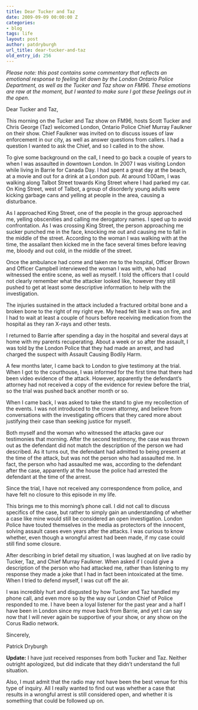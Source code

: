```yaml
---
title: Dear Tucker and Taz
date: 2009-09-09 00:00:00 Z
categories:
- blog
tags: life
layout: post
author: patdryburgh
url_title: dear-tucker-and-taz
old_entry_id: 256
---
```


*Please note: this post contains some commentary that reflects an emotional response to feeling let down by the London Ontario Police Department, as well as the Tucker and Taz show on FM96. These emotions are raw at the moment, but I wanted to make sure I got these feelings out in the open.*

Dear Tucker and Taz,

This morning on the Tucker and Taz show on FM96, hosts Scott Tucker and Chris George (Taz) welcomed London, Ontario Police Chief Murray Faulkner on their show. Chief Faulkner was invited on to discuss issues of law enforcement in our city, as well as answer questions from callers. I had a question I wanted to ask the Chief, and so I called in to the show.

To give some background on the call, I need to go back a couple of years to when I was assaulted in downtown London. In 2007 I was visiting London while living in Barrie for Canada Day. I had spent a great day at the beach, at a movie and out for a drink at a London pub. At around 1:00am, I was walking along Talbot Street towards King Street where I had parked my car. On King Street, west of Talbot, a group of disorderly young adults were kicking garbage cans and yelling at people in the area, causing a disturbance.

As I approached King Street, one of the people in the group approached me, yelling obscenities and calling me derogatory names. I sped up to avoid confrontation. As I was crossing King Street, the person approaching me sucker punched me in the face, knocking me out and causing me to fall in the middle of the street. According to the woman I was walking with at the time, the assailant then kicked me in the face several times before leaving me, bloody and out cold, in the middle of the street.

Once the ambulance had come and taken me to the hospital, Officer Brown and Officer Campbell interviewed the woman I was with, who had witnessed the entire scene, as well as myself. I told the officers that I could not clearly remember what the attacker looked like, however they still pushed to get at least some descriptive information to help with the investigation.

The injuries sustained in the attack included a fractured orbital bone and a broken bone to the right of my right eye. My head felt like it was on fire, and I had to wait at least a couple of hours before receiving medication from the hospital as they ran X-rays and other tests.

I returned to Barrie after spending a day in the hospital and several days at home with my parents recuperating. About a week or so after the assault, I was told by the London Police that they had made an arrest, and had charged the suspect with Assault Causing Bodily Harm.

A few months later, I came back to London to give testimony at the trial. When I got to the courthouse, I was informed for the first time that there had been video evidence of the attack. However, apparently the defendant’s attorney had not received a copy of the evidence for review before the trial, so the trial was pushed back another month or so.

When I came back, I was asked to take the stand to give my recollection of the events. I was not introduced to the crown attorney, and believe from conversations with the investigating officers that they cared more about justifying their case than seeking justice for myself.

Both myself and the woman who witnessed the attacks gave our testimonies that morning. After the second testimony, the case was thrown out as the defendant did not match the description of the person we had described. As it turns out, the defendant had admitted to being present at the time of the attack, but was not the person who had assaulted me. In fact, the person who had assaulted me was, according to the defendant after the case, apparently at the house the police had arrested the defendant at the time of the arrest.

Since the trial, I have not received any correspondence from police, and have felt no closure to this episode in my life.

This brings me to this morning’s phone call. I did not call to discuss specifics of the case, but rather to simply gain an understanding of whether a case like mine would still be considered an open investigation. London Police have touted themselves in the media as protectors of the innocent, solving assault cases even years after the attacks. I was curious to know whether, even though a wrongful arrest had been made, if my case could still find some closure.

After describing in brief detail my situation, I was laughed at on live radio by Tucker, Taz, and Chief Murray Faulkner. When asked if I could give a description of the person who had attacked me, rather than listening to my response they made a joke that I had in fact been intoxicated at the time. When I tried to defend myself, I was cut off the air.

I was incredibly hurt and disgusted by how Tucker and Taz handled my phone call, and even more so by the way our London Chief of Police responded to me. I have been a loyal listener for the past year and a half I have been in London since my move back from Barrie, and yet I can say now that I will never again be supportive of your show, or any show on the Corus Radio network.

Sincerely,

Patrick Dryburgh

**Update:** I have just received responses from both Tucker and Taz. Neither outright apologized, but did indicate that they didn’t understand the full situation.

Also, I must admit that the radio may not have been the best venue for this type of inquiry. All I really wanted to find out was whether a case that results in a wrongful arrest is still considered open, and whether it is something that could be followed up on.